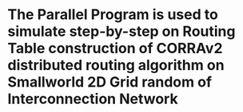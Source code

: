 # The Parallel Program is used to simulate step-by-step on Routing Table construction of CORRAv2 distributed routing algorithm on Smallworld 2D Grid random of Interconnection Network

